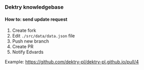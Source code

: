 ### Dektry knowledgebase

#### How to: send update request

1. Create fork
2. Edit `./src/data/data.json` file
3. Push new branch
4. Create PR
5. Notify Edvards

Example: https://github.com/dektry-pl/dektry-pl.github.io/pull/4 
